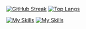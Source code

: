 [![GitHub Streak](https://streak-stats.demolab.com/?user=chaitanya985&theme=maroongold&disable_animations=false&card_width=600)](https://git.io/streak-stats)
[![Top Langs](https://github-readme-stats.vercel.app/api/top-langs/?username=chaitanya985&layout=compact&maroongold&&card_width=600)](https://github.com/anuraghazra/github-readme-stats)

[![My Skills](https://skillicons.dev/icons?i=react,nodejs,express,django,mongodb&theme=light)](https://skillicons.dev)
[![My Skills](https://skillicons.dev/icons?i=mysql,gcp,docker,&theme=light)](https://skillicons.dev)

